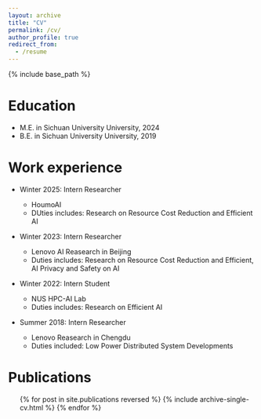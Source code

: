 ```yaml
---
layout: archive
title: "CV"
permalink: /cv/
author_profile: true
redirect_from:
  - /resume
---
```


{% include base_path %}

Education
======
<!-- * Ph.D in Version Control Theory, GitHub University, 2018 (expected) -->
* M.E. in Sichuan University University, 2024
* B.E. in Sichuan University University, 2019

Work experience
======
<!-- * Summer 2024: Intern Researcher
  * Shanghai AI Lab
  * Duties includes: Multimodal LLM and Token efficiency
  * Supervisor: Kaipeng Zhang  -->

* Winter 2025: Intern Researcher
  * HoumoAI
  * DUties includes: Research on Resource Cost Reduction and Efficient AI

* Winter 2023: Intern Researcher
  * Lenovo AI Reasearch in Beijing
  <!-- * Duties includes: Research on  Federated Learning and Videos Analysis -->
  * Duties includes: Research on Resource Cost Reduction and Efficient, AI Privacy and Safety on AI

* Winter 2022: Intern Student
  * NUS HPC-AI Lab
  * Duties includes: Research on Efficient AI

* Summer 2018: Intern Researcher
  * Lenovo Reasearch in Chengdu
  * Duties included: Low Power Distributed System Developments
  
<!-- Skills
======
* Skill 1
* Skill 2
  * Sub-skill 2.1
  * Sub-skill 2.2
  * Sub-skill 2.3
* Skill 3 -->

Publications
======
  <ul>{% for post in site.publications reversed %}
    {% include archive-single-cv.html %}
  {% endfor %}</ul>
  
<!-- Talks
======
  <ul>{% for post in site.talks reversed %}
    {% include archive-single-talk-cv.html  %}
  {% endfor %}</ul>
  
Teaching
======
  <ul>{% for post in site.teaching reversed %}
    {% include archive-single-cv.html %}
  {% endfor %}</ul>
  
Service and leadership
======
* Currently signed in to 43 different slack teams -->
